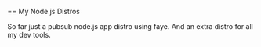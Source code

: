 == My Node.js Distros

So far just a pubsub node.js app distro using faye. And an extra distro for all my dev tools.